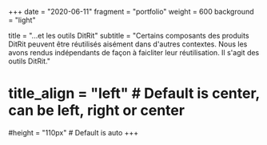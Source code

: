 +++
date = "2020-06-11"
fragment = "portfolio"
weight = 600
background = "light"

title = "...et les outils DitRit"
subtitle = "Certains composants des produits DitRit peuvent être réutilisés aisément dans d'autres contextes. Nous les avons rendus indépendants de façon à faicliter leur réutilisation. Il s'agit des outils DitRit."

# title_align = "left" # Default is center, can be left, right or center

#height = "110px" # Default is auto
+++

